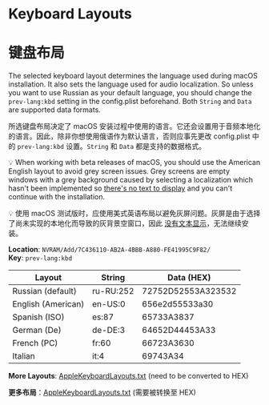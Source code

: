 # Keyboard Layouts
# 键盘布局

The selected keyboard layout determines the language used during macOS installation. It also sets the language used for audio localization. So unless you want to use Russian as your default language, you should change the `prev-lang:kbd` setting in the config.plist beforehand. Both `String` and `Data` are supported data formats.

所选键盘布局决定了 macOS 安装过程中使用的语言。它还会设置用于音频本地化的语言。因此，除非你想使用俄语作为默认语言，否则应事先更改 config.plist 中的 `prev-lang:kbd` 设置。`String` 和 `Data` 都是支持的数据格式。

:bulb: When working with beta releases of macOS, you should use the American English layout to avoid grey screen issues. Grey screens are empty windows with a grey background caused by selecting a localization which hasn't been implemented so [there's no text to display](https://www.hackintosh-forum.de/attachment/154356-fehler-png/) and you can't continue with the installation.

:bulb: 使用 macOS 测试版时，应使用美式英语布局以避免灰屏问题。灰屏是由于选择了尚未实现的本地化而导致的灰背景空窗口，因此 [没有文本显示](https://www.hackintosh-forum.de/attachment/154356-fehler-png/)，无法继续安装。

**Location**: `NVRAM/Add/7C436110-AB2A-4BBB-A880-FE41995C9F82/`</br>
**Key**: `prev-lang:kbd`

Layout | String | Data (HEX)
-------|--------|------
Russian (default)| ru-RU:252 |72752D52553A323532
English (American)| en-US:0| 656e2d55533a30
Spanish (ISO)|es:87|65733A3837
German (De)|de-DE:3|64652D44453A33
French (PC)|fr:60|66723A3630
Italian |it:4|69743A34

**More Layouts**: [AppleKeyboardLayouts.txt](https://github.com/acidanthera/OpenCorePkg/blob/master/Utilities/AppleKeyboardLayouts/AppleKeyboardLayouts.txt) (need to be converted to HEX)

**更多布局**：[AppleKeyboardLayouts.txt](https://github.com/acidanthera/OpenCorePkg/blob/master/Utilities/AppleKeyboardLayouts/AppleKeyboardLayouts.txt) (需要被转换至 HEX)